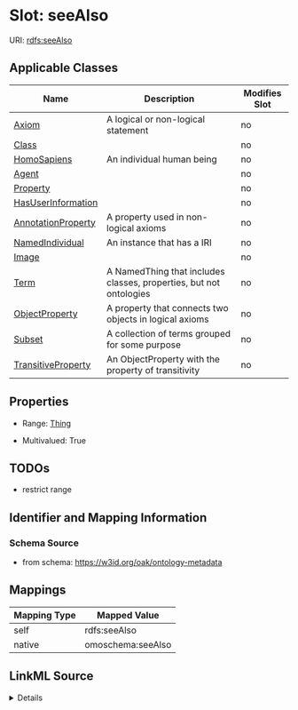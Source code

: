 

# Slot: seeAlso



URI: [rdfs:seeAlso](http://www.w3.org/2000/01/rdf-schema#seeAlso)



<!-- no inheritance hierarchy -->





## Applicable Classes

| Name | Description | Modifies Slot |
| --- | --- | --- |
| [Axiom](Axiom.md) | A logical or non-logical statement |  no  |
| [Class](Class.md) |  |  no  |
| [HomoSapiens](HomoSapiens.md) | An individual human being |  no  |
| [Agent](Agent.md) |  |  no  |
| [Property](Property.md) |  |  no  |
| [HasUserInformation](HasUserInformation.md) |  |  no  |
| [AnnotationProperty](AnnotationProperty.md) | A property used in non-logical axioms |  no  |
| [NamedIndividual](NamedIndividual.md) | An instance that has a IRI |  no  |
| [Image](Image.md) |  |  no  |
| [Term](Term.md) | A NamedThing that includes classes, properties, but not ontologies |  no  |
| [ObjectProperty](ObjectProperty.md) | A property that connects two objects in logical axioms |  no  |
| [Subset](Subset.md) | A collection of terms grouped for some purpose |  no  |
| [TransitiveProperty](TransitiveProperty.md) | An ObjectProperty with the property of transitivity |  no  |







## Properties

* Range: [Thing](Thing.md)

* Multivalued: True





## TODOs

* restrict range

## Identifier and Mapping Information







### Schema Source


* from schema: https://w3id.org/oak/ontology-metadata




## Mappings

| Mapping Type | Mapped Value |
| ---  | ---  |
| self | rdfs:seeAlso |
| native | omoschema:seeAlso |




## LinkML Source

<details>
```yaml
name: seeAlso
todos:
- restrict range
from_schema: https://w3id.org/oak/ontology-metadata
rank: 1000
slot_uri: rdfs:seeAlso
alias: seeAlso
domain_of:
- HasUserInformation
- Axiom
range: Thing
multivalued: true

```
</details>